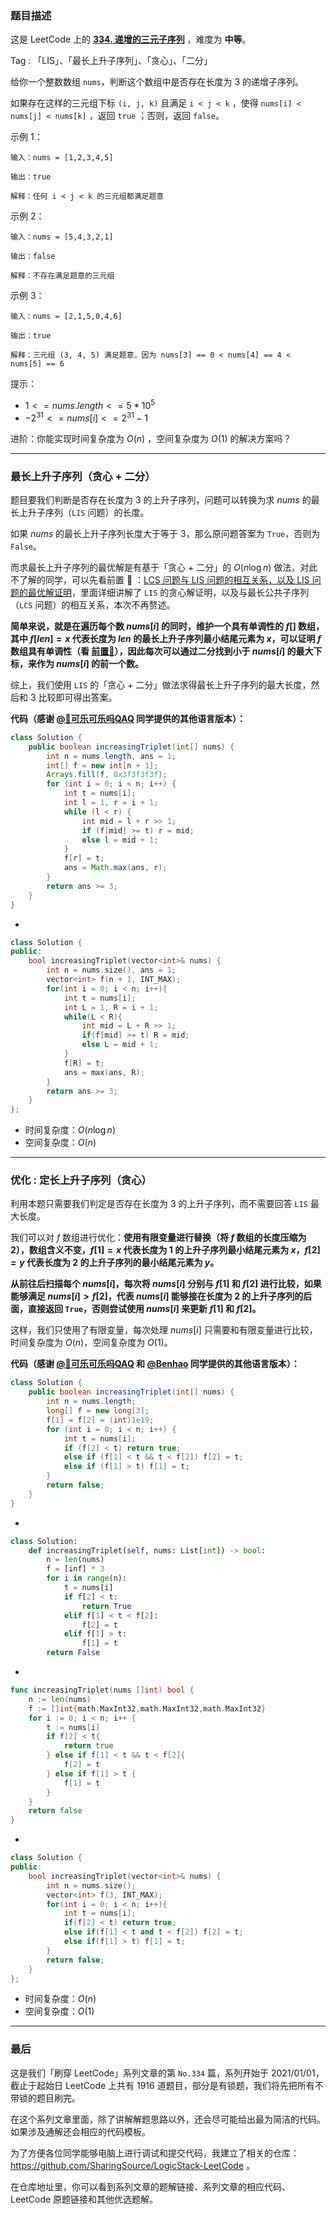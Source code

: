 ### 题目描述

这是 LeetCode 上的 **[334. 递增的三元子序列](https://leetcode-cn.com/problems/increasing-triplet-subsequence/solution/gong-shui-san-xie-zui-chang-shang-sheng-xa08h/)** ，难度为 **中等**。

Tag : 「LIS」、「最长上升子序列」、「贪心」、「二分」



给你一个整数数组 `nums`，判断这个数组中是否存在长度为 $3$ 的递增子序列。

如果存在这样的三元组下标 `(i, j, k)` 且满足 `i < j < k` ，使得 `nums[i] < nums[j] < nums[k]` ，返回 `true` ；否则，返回 `false`。

示例 1：
```
输入：nums = [1,2,3,4,5]

输出：true

解释：任何 i < j < k 的三元组都满足题意
```
示例 2：
```
输入：nums = [5,4,3,2,1]

输出：false

解释：不存在满足题意的三元组
```
示例 3：
```
输入：nums = [2,1,5,0,4,6]

输出：true

解释：三元组 (3, 4, 5) 满足题意，因为 nums[3] == 0 < nums[4] == 4 < nums[5] == 6
```

提示：
* $1 <= nums.length <= 5 * 10^5$
* $-2^{31} <= nums[i] <= 2^{31} - 1$

进阶：你能实现时间复杂度为 $O(n$) ，空间复杂度为 $O(1)$ 的解决方案吗？

---

### 最长上升子序列（贪心 + 二分）

题目要我们判断是否存在长度为 $3$ 的上升子序列，问题可以转换为求 $nums$ 的最长上升子序列（`LIS` 问题）的长度。

如果 $nums$ 的最长上升子序列长度大于等于 $3$，那么原问题答案为 `True`，否则为 `False`。

而求最长上升子序列的最优解是有基于「贪心 + 二分」的 $O(n\log{n})$ 做法，对此不了解的同学，可以先看前置 🧀 ：[LCS 问题与 LIS 问题的相互关系，以及 LIS 问题的最优解证明](https://mp.weixin.qq.com/s?__biz=MzU4NDE3MTEyMA==&mid=2247487814&idx=1&sn=e33023c2d474ff75af83eda1c4d01892&chksm=fd9cba59caeb334f1fbfa1aefd3d9b2ab6abfccfcab8cb1dbff93191ae9b787e1b4681bbbde3&token=252055586&lang=zh_CN#rd)，里面详细讲解了 `LIS` 的贪心解证明，以及与最长公共子序列（`LCS` 问题）的相互关系，本次不再赘述。

**简单来说，就是在遍历每个数 $nums[i]$ 的同时，维护一个具有单调性的 $f[]$ 数组，其中 $f[len] = x$ 代表长度为 $len$ 的最长上升子序列最小结尾元素为 $x$，可以证明 $f$ 数组具有单调性（看 [前置🧀](https://mp.weixin.qq.com/s?__biz=MzU4NDE3MTEyMA==&mid=2247487814&idx=1&sn=e33023c2d474ff75af83eda1c4d01892&chksm=fd9cba59caeb334f1fbfa1aefd3d9b2ab6abfccfcab8cb1dbff93191ae9b787e1b4681bbbde3&token=252055586&lang=zh_CN#rd)），因此每次可以通过二分找到小于 $nums[i]$ 的最大下标，来作为 $nums[i]$ 的前一个数。**

综上，我们使用 `LIS` 的「贪心 + 二分」做法求得最长上升子序列的最大长度，然后和 $3$ 比较即可得出答案。

**代码（感谢 [@🍭可乐可乐吗QAQ](/u/littletime_cc/) 同学提供的其他语言版本）：**
```Java
class Solution {
    public boolean increasingTriplet(int[] nums) {
        int n = nums.length, ans = 1;
        int[] f = new int[n + 1];
        Arrays.fill(f, 0x3f3f3f3f);
        for (int i = 0; i < n; i++) {
            int t = nums[i];
            int l = 1, r = i + 1;
            while (l < r) {
                int mid = l + r >> 1;
                if (f[mid] >= t) r = mid;
                else l = mid + 1;
            }
            f[r] = t;
            ans = Math.max(ans, r);
        }
        return ans >= 3;
    }
}
```
-
```C++
class Solution {
public:
    bool increasingTriplet(vector<int>& nums) {
        int n = nums.size(), ans = 1;
        vector<int> f(n + 1, INT_MAX);
        for(int i = 0; i < n; i++){
            int t = nums[i];
            int L = 1, R = i + 1;
            while(L < R){
                int mid = L + R >> 1;
                if(f[mid] >= t) R = mid;
                else L = mid + 1;
            }
            f[R] = t;
            ans = max(ans, R);
        }
        return ans >= 3;
    }
};
```
* 时间复杂度：$O(n\log{n})$
* 空间复杂度：$O(n)$

---

### 优化 : 定长上升子序列（贪心）

利用本题只需要我们判定是否存在长度为 $3$ 的上升子序列，而不需要回答 `LIS` 最大长度。

我们可以对 $f$ 数组进行优化：**使用有限变量进行替换（将 $f$ 数组的长度压缩为 $2$），数组含义不变，$f[1] = x$ 代表长度为 $1$ 的上升子序列最小结尾元素为 $x$，$f[2] = y$ 代表长度为 $2$ 的上升子序列的最小结尾元素为 $y$。**

**从前往后扫描每个 $nums[i]$，每次将 $nums[i]$ 分别与 $f[1]$ 和 $f[2]$ 进行比较，如果能够满足 $nums[i] > f[2]$，代表 $nums[i]$ 能够接在长度为 $2$ 的上升子序列的后面，直接返回 `True`，否则尝试使用 $nums[i]$ 来更新 $f[1]$ 和 $f[2]。$**

这样，我们只使用了有限变量，每次处理 $nums[i]$ 只需要和有限变量进行比较，时间复杂度为 $O(n)$，空间复杂度为 $O(1)$。

**代码（感谢 [@🍭可乐可乐吗QAQ](/u/littletime_cc/) 和 [@Benhao](/u/himymben/) 同学提供的其他语言版本）：**
```Java
class Solution {
    public boolean increasingTriplet(int[] nums) {
        int n = nums.length;
        long[] f = new long[3];
        f[1] = f[2] = (int)1e19;
        for (int i = 0; i < n; i++) {
            int t = nums[i];
            if (f[2] < t) return true;
            else if (f[1] < t && t < f[2]) f[2] = t;
            else if (f[1] > t) f[1] = t;
        }
        return false;
    }
}
```
-
```Python
class Solution:
    def increasingTriplet(self, nums: List[int]) -> bool:
        n = len(nums)
        f = [inf] * 3
        for i in range(n):
            t = nums[i]
            if f[2] < t:
                return True
            elif f[1] < t < f[2]:
                f[2] = t
            elif f[1] > t:
                f[1] = t
        return False
```
-
```Go
func increasingTriplet(nums []int) bool {
    n := len(nums)
    f := []int{math.MaxInt32,math.MaxInt32,math.MaxInt32}
    for i := 0; i < n; i++ {
        t := nums[i]
        if f[2] < t{
            return true
        } else if f[1] < t && t < f[2]{
            f[2] = t
        } else if f[1] > t {
            f[1] = t
        }
    }
    return false
}
```
-
```C++
class Solution {
public:
    bool increasingTriplet(vector<int>& nums) {
        int n = nums.size();
        vector<int> f(3, INT_MAX);
        for(int i = 0; i < n; i++){
            int t = nums[i];
            if(f[2] < t) return true;
            else if(f[1] < t and t < f[2]) f[2] = t;
            else if(f[1] > t) f[1] = t;
        }
        return false;
    }
};
```
* 时间复杂度：$O(n)$
* 空间复杂度：$O(1)$

---

### 最后

这是我们「刷穿 LeetCode」系列文章的第 `No.334` 篇，系列开始于 2021/01/01，截止于起始日 LeetCode 上共有 1916 道题目，部分是有锁题，我们将先把所有不带锁的题目刷完。

在这个系列文章里面，除了讲解解题思路以外，还会尽可能给出最为简洁的代码。如果涉及通解还会相应的代码模板。

为了方便各位同学能够电脑上进行调试和提交代码，我建立了相关的仓库：https://github.com/SharingSource/LogicStack-LeetCode 。

在仓库地址里，你可以看到系列文章的题解链接、系列文章的相应代码、LeetCode 原题链接和其他优选题解。

